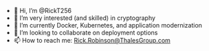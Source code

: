 - 👋 Hi, I’m @RickT256
- 👀 I’m very interested (and skilled) in cryptography
- 🌱 I’m currently Docker, Kubernetes, and application modernization
- 💞️ I’m looking to collaborate on deployment options
- 📫 How to reach me: Rick.Robinson@ThalesGroup.com

<!---
RickT256/RickT256 is a ✨ special ✨ repository because its `README.md` (this file) appears on your GitHub profile.
You can click the Preview link to take a look at your changes.
--->
